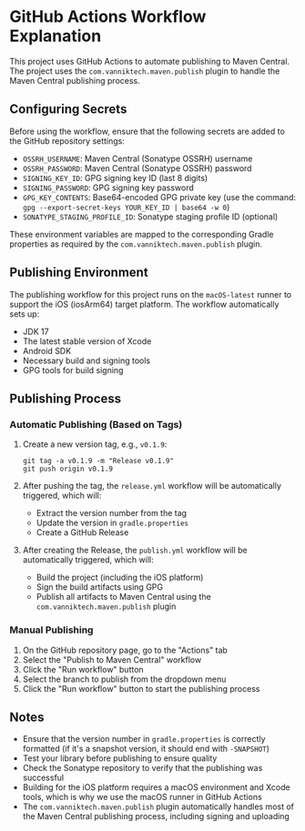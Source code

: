 # GitHub Actions Workflow Explanation

This project uses GitHub Actions to automate publishing to Maven Central. The project uses the `com.vanniktech.maven.publish` plugin to handle the Maven Central publishing process.

## Configuring Secrets

Before using the workflow, ensure that the following secrets are added to the GitHub repository settings:

- `OSSRH_USERNAME`: Maven Central (Sonatype OSSRH) username
- `OSSRH_PASSWORD`: Maven Central (Sonatype OSSRH) password
- `SIGNING_KEY_ID`: GPG signing key ID (last 8 digits)
- `SIGNING_PASSWORD`: GPG signing key password
- `GPG_KEY_CONTENTS`: Base64-encoded GPG private key (use the command: `gpg --export-secret-keys YOUR_KEY_ID | base64 -w 0`)
- `SONATYPE_STAGING_PROFILE_ID`: Sonatype staging profile ID (optional)

These environment variables are mapped to the corresponding Gradle properties as required by the `com.vanniktech.maven.publish` plugin.

## Publishing Environment

The publishing workflow for this project runs on the `macOS-latest` runner to support the iOS (iosArm64) target platform. The workflow automatically sets up:

- JDK 17
- The latest stable version of Xcode
- Android SDK
- Necessary build and signing tools
- GPG tools for build signing

## Publishing Process

### Automatic Publishing (Based on Tags)

1. Create a new version tag, e.g., `v0.1.9`:
   ```
   git tag -a v0.1.9 -m "Release v0.1.9"
   git push origin v0.1.9
   ```

2. After pushing the tag, the `release.yml` workflow will be automatically triggered, which will:
   - Extract the version number from the tag
   - Update the version in `gradle.properties`
   - Create a GitHub Release

3. After creating the Release, the `publish.yml` workflow will be automatically triggered, which will:
   - Build the project (including the iOS platform)
   - Sign the build artifacts using GPG
   - Publish all artifacts to Maven Central using the `com.vanniktech.maven.publish` plugin

### Manual Publishing

1. On the GitHub repository page, go to the "Actions" tab
2. Select the "Publish to Maven Central" workflow
3. Click the "Run workflow" button
4. Select the branch to publish from the dropdown menu
5. Click the "Run workflow" button to start the publishing process

## Notes

- Ensure that the version number in `gradle.properties` is correctly formatted (if it's a snapshot version, it should end with `-SNAPSHOT`)
- Test your library before publishing to ensure quality
- Check the Sonatype repository to verify that the publishing was successful
- Building for the iOS platform requires a macOS environment and Xcode tools, which is why we use the macOS runner in GitHub Actions
- The `com.vanniktech.maven.publish` plugin automatically handles most of the Maven Central publishing process, including signing and uploading
